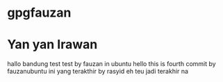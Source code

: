# gpgfauzan
# Yan yan Irawan
hallo bandung
test test by fauzan in ubuntu
hello this is fourth commit by fauzanubuntu
ini yang terakthir by rasyid
eh teu jadi terakhir na 
